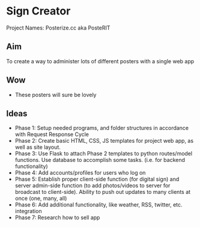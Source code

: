 # Sign Creator
Project Names: Posterize.cc aka PosteRIT

## Aim
To create a way to administer lots of different posters with a single web app


## Wow
* These posters will sure be lovely


## Ideas
*	Phase 1: Setup needed programs, and folder structures in accordance with Request Response Cycle
*	Phase 2: Create basic HTML, CSS, JS templates for project web app, as well as site layout.
*	Phase 3: Use Flask to attach Phase 2 templates to python routes/model functions. Use database to accomplish some tasks. (i.e. for backend functionality)
*	Phase 4: Add accounts/profiles for users who log on
*	Phase 5: Establish proper client-side function (for digital sign) and server admin-side function (to add photos/videos to server for broadcast to client-side). Ability to push out updates to many clients at once (one, many, all)
*	Phase 6: Add additional functionality, like weather, RSS, twitter, etc. integration
*	Phase 7: Research how to sell app

